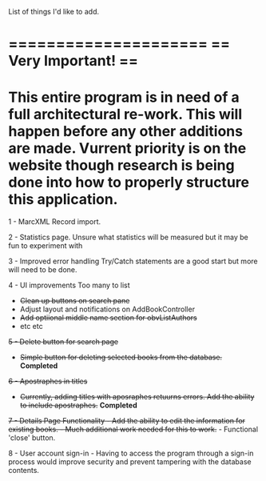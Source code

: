 List of things I'd like to add.

=====================
== Very Important! ==
=====================
This entire program is in need of a full architectural re-work. This will happen before any other additions are made.
Vurrent priority is on the website though research is being done into how to properly structure this application.
=====================

1 - MarcXML Record import. 

2 - Statistics page.
  Unsure what statistics will be measured but it may be fun to experiment with

3 - Improved error handling
  Try/Catch statements are a good start but more will need to be done.
  
4 - UI improvements
  Too many to list
  - ~~Clean up buttons on search pane~~
  - Adjust layout and notifications on AddBookController
  - ~~Add optiional middle name section for obvListAuthors~~
  - etc etc

~~5 - Delete button for search page~~
  - ~~Simple button for deleting selected books from the database.~~
  **Completed**
  
~~6 - Apostraphes in titles~~
  - ~~Currently, adding titles with aposraphes retuurns errors. Add the ability to include apostraphes.~~
  **Completed**

  ~~7 - Details Page Functionality
  	- Add the ability to edit the information for existing books.
  		- Much additional work needed for this to work.~~
  	- Functional 'close' button.
  
  8 - User account sign-in
  	- Having to access the program through a sign-in process would improve security and 	prevent tampering with the database contents.
  		
  
